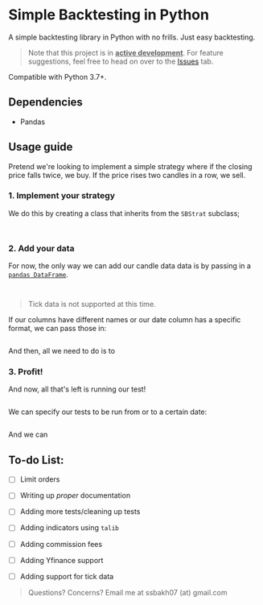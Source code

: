 # Simple Backtesting in Python

A simple backtesting library in Python with no frills. Just easy backtesting.

> Note that this project is in <ins>**active development**</ins>. For feature suggestions, feel free to head on over to the [Issues](https://github.com/SSBakh07/simple-backtester/issues) tab.

Compatible with Python 3.7+.

## Dependencies

- Pandas


## Usage guide

Pretend we're looking to implement a simple strategy where if the closing price falls twice, we buy. If the price rises two candles in a row, we sell.

### 1. Implement your strategy

We do this by creating a class that inherits from the `SBStrat` subclass;

```


```

### 2. Add your data

For now, the only way we can add our candle data data is by passing in a [`pandas DataFrame`](https://pandas.pydata.org/docs/reference/frame.html).

```


```

> Tick data is not supported at this time.

If our columns have different names or our date column has a specific format, we can pass those in:

```

```

And then, all we need to do is to 


### 3. Profit!

And now, all that's left is running our test!

```

```

We can specify our tests to be run from or to a certain date:

```

```

And we can 


## To-do List:

+ [ ] Limit orders
+ [ ] Writing up *proper* documentation
+ [ ] Adding more tests/cleaning up tests
+ [ ] Adding indicators using `talib`
+ [ ] Adding commission fees
+ [ ] Adding Yfinance support
+ [ ] Adding support for tick data


> Questions? Concerns? Email me at ssbakh07 (at) gmail.com